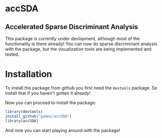 # accSDA
## Accelerated Sparse Discriminant Analysis

This package is currently under devlopment, although most of the functionality is there already! You can now do sparse discriminant analysis with the package, but the visualization tools are being implemented and tested.

# Installation
To install the package from github you first need the `devtools` package. So install that if you haven't gotten it already!

Now you can proceed to install the package:
```R
library(devtools)
install_github("gumeo/accSDA")
library(accSDA)
```
And now you can start playing around with the package!

